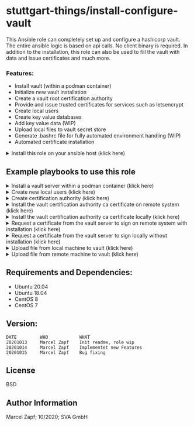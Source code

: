 stuttgart-things/install-configure-vault
=========================================

This Ansible role can completely set up and configure a hashicorp vault. The entire ansible logic is based on api calls. No client binary is required.
In addition to the installation, this role can also be used to fill the vault with data and issue certificates and much more.

### Features:
- Install vault (within a podman container)
- Initialize new vault installation
- Create a vault root certification authority
- Provide and issue trusted certificates for services such as letsencrypt
- Create local users
- Create key value databases
- Add key value data (WIP)
- Upload local files to vault secret store
- Generate .bashrc file for fully automated environment handling (WIP)
- Automated certificate installation


<details><summary>Install this role on your ansible host (klick here)</summary>

```
cat <<EOF > ./requirements.yaml
roles:
- src: git@codehub.sva.de:Lab/stuttgart-things/supporting-roles/install-configure-vault.git
  scm: git
- src: git@codehub.sva.de:Lab/stuttgart-things/supporting-roles/install-requirements.git
  scm: git
- src: git@codehub.sva.de:Lab/stuttgart-things/supporting-roles/deploy-podman-container.git
  scm: git
- src: git@codehub.sva.de:Lab/stuttgart-things/supporting-roles/generate-selfsigned-certs.git
  scm: git
  version: stable

collections:
- name: containers.podman 
- name: community.general
- name: community.crypto
EOF
ansible-galaxy install -r ./requirements.yaml --force && ansible-galaxy collection install -r ./requirements.yaml -f
```
</details>

## Example playbooks to use this role

<details><summary>Install a vault server within a podman container (klick here)</summary>

### Ansible command:
```
ansible-playbook -i inventory.ini playbook.yml
```

### Playbook: playbook.yml
```
---
- hosts: "vault"
  gather_facts: true
  become: true
  vars:
    # default configuration
    vault_url: https://example.com:8200

    # Install vault server
    install_vault: true
    install_vault_init_secret_shares: 1
    install_vault_init_secret_threshold: 1

  roles:
    - install-configure-vault
```

### Playbook: inventory.ini
```
[vault]
example.com
```
</details>

<details><summary>Create new local users (klick here)</summary>

### Ansible command:
```
ansible-playbook -i inventory.ini playbook.yml
```

### Playbook: playbook.yml
```
---
- hosts: "localhost"
  gather_facts: true
  become: true
  vars:
    # default configuration
    vault_url: https://example.com:8200
    #vault_username: username
    #vault_password: password
    vault_token: <root_token> # or uncomment vault user+pw and use a admin user account

    # Create new local userpass user
    vault_create_user: true
    vault_crate_user_data:
      - name: bob
        password: secret
        policies: admins
      - name: alice
        password: supersecret
        policies: admins

  roles:
    - install-configure-vault
```

</details>

<details><summary>Create certification authority (klick here)</summary>

### Ansible command:
```
ansible-playbook playbook.yml
```

### Playbook: playbook.yml
```
---
- hosts: "localhost"
  gather_facts: true
  become: true
  vars:
    # default configuration
    vault_url: https://example.com:8200
    #vault_username: username
    #vault_password: password
    vault_token: <root_token> # or uncomment vault user+pw and use a admin user account

    # CA root certificate default configuration
    vault_create_ca: true
    vault_ca_cert_common_name: mydomain.com # Best pratice the name of the domain managed by vault CA
    vault_ca_cert_key_bits: 4096
    vault_ca_cert_organization: company
    vault_ca_cert_ou: my-ou

    # CA root role
    vault_ca_cert_role_name: mydomain.com
    vault_ca_role_allow_subdomains: true
    vault_ca_role_allowed_domains: mydomain.com

  roles:
    - install-configure-vault
```

</details>

<details><summary>Install the vault certification authority ca certificate on remote system (klick here)</summary>

### Ansible command:
```
ansible-playbook -i inventory.ini playbook.yml
```

### Playbook: playbook.yml
```
---
- hosts: "all"
  gather_facts: true
  become: true
  vars:
    # default configuration
    vault_url: https://example.com:8200

    # Install ca on system
    vault_install_ca_cert: true

  roles:
    - install-configure-vault
```

### Playbook: inventory.ini
```
[vault]
example.com
```
</details>

<details><summary>Install the vault certification authority ca certificate locally (klick here)</summary>

### Ansible command:
```
ansible-playbook playbook.yml
```

### Playbook: playbook.yml
```
---
- hosts: "localhost"
  gather_facts: true
  become: true
  vars:
    # default configuration
    vault_url: https://example.com:8200

    # Install ca on system
    vault_install_ca_cert: true

  roles:
    - install-configure-vault
```
</details>

<details><summary>Request a certificate from the vault server to sign on remote system with installation (klick here) </summary>

### Ansible command:
```
ansible-playbook playbook.yml
```

### Playbook: playbook.yml
```
---
- hosts: "all"
  gather_facts: true
  become: false
  vars:
    # default configuration
    vault_url: https://example.com:8200
    #vault_username: username
    #vault_password: password
    vault_token: <root_token> # or uncomment vault user+pw and use a admin user account

    # CA root role
    vault_ca_cert_role_name: example.com

    # Generate cert
    vault_gen_cert: true
    vault_gen_cert_fqdn: hostname.example.com
    vault_gen_cert_install: true # true for installing cert directly to the path 
    vault_gen_cert_install_pub_path: /tmp/public_key.pem
    vault_gen_cert_install_priv_path: /tmp/private_key.pem
    vault_gen_cert_install_ca_path: /tmp/ca_key.crt

  roles:
    - install-configure-vault
```

### Playbook: inventory.ini
```
[myserver]
example.com
```
</details>

<details><summary>Request a certificate from the vault server to sign locally without installation (klick here)</summary>

### Ansible command:
```
ansible-playbook playbook.yml
```

### Playbook: playbook.yml
```
---
- hosts: "localhost"
  gather_facts: true
  become: false
  vars:
    # default configuration
    vault_url: https://example.com:8200
    #vault_username: username
    #vault_password: password
    vault_token: <root_token> # or uncomment vault user+pw and use a admin user account

    # CA root role
    vault_ca_cert_role_name: example.com

    # Generate cert
    vault_gen_cert: true
    vault_gen_cert_fqdn: hostname.example.com

  roles:
    - install-configure-vault
```
</details>

<details><summary>Upload file from local machine to vault (klick here)</summary>

### Ansible command:
```
ansible-playbook playbook.yml
```

### Playbook: playbook.yml
```
---
- hosts: "localhost"
  gather_facts: true
  become: false
  vars:
    # default configuration
    vault_url: https://example.com:8200
    #vault_username: username
    #vault_password: password
    vault_token: <root_token> # or uncomment vault user+pw and use a admin user account

    vault_kv_write: true
    vault_kv_write_file_data:
      - secret_name: test
        secret_engine: labul
        path: /tmp/test.txt
        filename: test # The key on vault server, needed for extracting 

  roles:
    - install-configure-vault
```
</details>

<details><summary>Upload file from remote machine to vault (klick here)</summary>

### Ansible command:
```
ansible-playbook -i inventory.ini playbook.yml
```

### Playbook: playbook.yml
```
---
- hosts: "all"
  gather_facts: true
  become: false
  vars:
    # default configuration
    vault_url: https://example.com:8200
    #vault_username: username
    #vault_password: password
    vault_token: <root_token> # or uncomment vault user+pw and use a admin user account

    vault_kv_write: true
    vault_kv_write_file_data:
      - secret_name: test
        secret_engine: labul
        path: /tmp/test.txt
        filename: test # The key on vault server, needed for extracting 

  roles:
    - install-configure-vault
```

### Playbook: inventory.ini
```
[vault]
example.com
```
</details>

## Requirements and Dependencies:
- Ubuntu 20.04
- Ubuntu 18.04
- CentOS 8
- CentOS 7

## Version:
```
DATE         WHO            WHAT
20201013     Marcel Zapf    Init readme, role wip
20201014     Marcel Zapf    Implementet new Features
20201015     Marcel Zapf    Bug fixing
```

License
-------

BSD

Author Information
------------------

Marcel Zapf; 10/2020; SVA GmbH